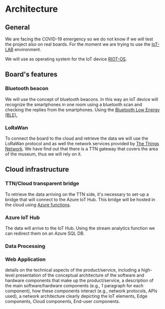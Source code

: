 # Architecture

## General
We are facing the COVID-19 emergency so we do not know if we will test the project also on real boards. For the moment we are trying to use the [IoT-LAB](https://www.iot-lab.info/) environment.

We will use as operating system for the IoT device [RIOT-OS](https://riot-os.org/).

## Board's features

### Bluetooth beacon
We will use the concept of bluetooth beacons. In this way an IoT device will recognize the smartphones in one room using a bluetooth scan and checking the replies from the smartphones.
Using the [Bluetooth Low Energy (BLE).](https://doc.riot-os.org/group__ble.html#details)
### LoRaWan
To connect the board to the cloud and retrieve the data we will use the LoRaWan protocol and as well the network services provided by [The Things Network](https://www.thethingsnetwork.org/). We have find out that there is a TTN gateway that covers the area of the museum, thus we will rely on it.

## Cloud infrastructure

### TTN/Cloud transparent bridge
To retrieve the data arriving on the TTN side, it's necessary to set-up a bridge that will connect to the Azure IoT Hub. This bridge will be hosted in the cloud using [Azure functions](https://azure.microsoft.com/en-us/services/functions/).
### Azure IoT Hub
The data will arrive to the IoT Hub. Using the stream analytics function we can redirect them on an Azure SQL DB.
### Data Processing

### Web Application

details on the technical aspects of the product/service, including a high-level presentation of the conceptual architecture of the software and hardware components that make up the product/service, a description of the main software/hardware components (e.g., 1 paragraph for each component), how these components interact (e.g., network protocols, APIs used), a network architecture clearly depicting the IoT elements, Edge components, Cloud components, End-user components.